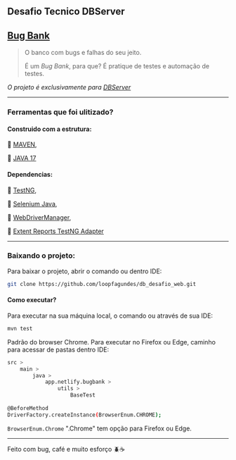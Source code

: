 ﻿
## Desafio Tecnico DBServer

## [Bug Bank](https://bugbank.netlify.app/)

>O banco com bugs e falhas do seu jeito.
>
> É um _Bug Bank_, para que? É pratique de testes e automação de testes.

_O projeto é exclusivamente para [DBServer](https://db.tec.br/)_

---

### Ferramentas que foi ulitizado?

#### Construido com a estrutura:

:pushpin: [MAVEN](https://maven.apache.org/download.cgi),

:pushpin: [JAVA 17](https://www.oracle.com/java/technologies/javase/jdk17-archive-downloads.html)

#### Dependencias:
:pushpin: [TestNG](https://mvnrepository.com/artifact/org.testng/testng/7.10.2),  

:pushpin: [Selenium Java](https://mvnrepository.com/artifact/org.seleniumhq.selenium/selenium-java/4.21.0),  

:pushpin: [WebDriverManager](https://mvnrepository.com/artifact/io.github.bonigarcia/webdrivermanager/5.8.0),

:pushpin: [Extent Reports TestNG Adapter](https://mvnrepository.com/artifact/com.aventstack/extentreports-testng-adapter/1.0.3)

---

### Baixando o projeto:

Para baixar o projeto, abrir o comando ou dentro IDE:
```bash
git clone https://github.com/loopfagundes/db_desafio_web.git
```

#### Como executar?
Para executar na sua máquina local, o comando ou através de sua IDE:
```bash
mvn test
```
Padrão do browser Chrome.
Para executar no Firefox ou Edge,  caminho para acessar de pastas dentro IDE:
```sh
src > 
	main > 
		java > 
			app.netlify.bugbank >
				utils > 
					BaseTest
					
@BeforeMethod  
DriverFactory.createInstance(BrowserEnum.CHROME);
```
`BrowserEnum.Chrome` ".Chrome" tem opção para Firefox ou Edge.

---
Feito com bug, café e muito esforço :beetle::coffee:

